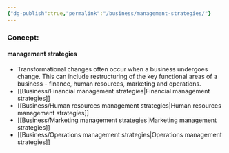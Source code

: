 ```yaml
---
{"dg-publish":true,"permalink":"/business/management-strategies/"}
---
```


### Concept:
#### management strategies
- Transformational changes often occur when a business undergoes change. This can include restructuring of the key functional areas of a business - finance, human resources, marketing and operations.
- [[Business/Financial management strategies\|Financial management strategies]]
- [[Business/Human resources management strategies\|Human resources management strategies]]
- [[Business/Marketing management strategies\|Marketing management strategies]]
- [[Business/Operations management strategies\|Operations management strategies]]